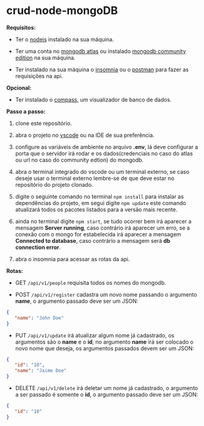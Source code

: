 # crud-node-mongoDB

**Requisitos:** 

* Ter o [nodejs](https://nodejs.org/pt-br) instalado na sua máquina.

* Ter uma conta no [mongodb atlas](https://www.mongodb.com/cloud/atlas/register) ou instalado [mongodb community edition](https://www.mongodb.com/try/download/community) na sua máquina.

* Ter instalado na sua máquina o [insomnia](https://insomnia.rest/download) ou o [postman](https://www.postman.com/) para fazer as requisições na api.

**Opcional:**

* Ter instalado o [compass](https://www.mongodb.com/products/compass), um visualizador de banco de dados.

**Passo a passo:**

1. clone este repositório.

2. abra o projeto no [vscode](https://code.visualstudio.com/) ou na IDE de sua preferência.

3. configure as variáveis de ambiente no arquivo **.env**, lá deve configurar a porta que o servidor irá rodar e os dados(credenciais no caso do atlas ou url no caso do community edtion) do mongodb.

4. abra o terminal integrado do vscode ou um terminal externo, se caso deseje usar o terminal externo lembre-se de que deve estar no repositório do projeto clonado.

5. digite o seguinte comando no terminal ```npm install``` para instalar as dependências do projeto, em segui digite ```npm update``` este comando atualizará todos os pacotes listados para a versão mais recente.

6. ainda no terminal digite ```npm start```, se tudo ocorrer bem irá aparecer a mensagem **Server running**, caso contrário irá aparecer um erro, se a conexão com o mongo for estabelecida irá aparecer a mensagem **Connected to database**, caso contrário a mensagem será **db connection error**.

7. abra o insomnia para acessar as rotas da api.

**Rotas:**

* GET ```/api/v1/people``` requisita todos os nomes do mongodb.

* POST ```/api/v1/register``` cadastra um novo nome passando o argumento **name**, o argumento passado deve ser um JSON:
 ~~~json
{
    "name": "John Doe"
}
~~~

* PUT ```/api/v1/update``` irá atualizar algum nome já cadastrado, os argumentos são o **name** e o **id**, no argumento **name** irá ser colocado o novo nome que deseja, os argumentos passados devem ser um JSON:
 ~~~json
{
    "id": "10",
    "name": "Jaime Doe"
}
~~~

* DELETE ```/api/v1/delete``` irá deletar um nome já cadastrado, o argumento a ser passado é somente o **id**, o argumento passado deve ser um JSON:
 ~~~json
{
    "id": "10"
}
~~~
